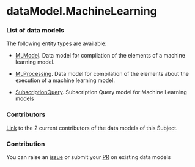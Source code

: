 # dataModel.MachineLearning

### List of data models

The following entity types are available:
- [MLModel](https://github.com/smart-data-models/dataModel.MachineLearning/blob/master/MLModel/README.md). Data model for compilation of the elements of a machine learning model.

- [MLProcessing](https://github.com/smart-data-models/dataModel.MachineLearning/blob/master/MLProcessing/README.md). Data model for compilation of the elements about the execution of a machine learning model.

- [SubscriptionQuery](https://github.com/smart-data-models/dataModel.MachineLearning/blob/master/SubscriptionQuery/README.md). Subscription Query model for Machine Learning models



### Contributors
[Link](https://github.com/smart-data-models/dataModel.MachineLearning/blob/master/CONTRIBUTORS.yaml) to the 2 current contributors of the data models of this Subject.


### Contribution
You can raise an [issue](https://github.com/smart-data-models/dataModel.MachineLearning/issues) or submit your [PR](https://github.com/smart-data-models/dataModel.MachineLearning/pulls) on existing data models
